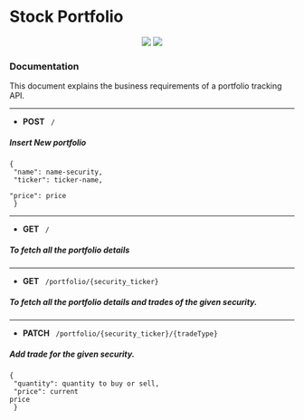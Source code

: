 # Stock Portfolio


<p align="center">
<img src="https://img.shields.io/badge/made by-udbhavpushkar-green">
<img src="https://img.shields.io/badge/PRs-welcome-yellow">
</p>


### Documentation


This document explains the business requirements of a portfolio tracking API.
***

- <p><strong>POST</strong> <code> / </code> </p>
##### Insert New portfolio
<code>{<br> "name": name-security,<br>
    "ticker": ticker-name,<br>
    "price": price<br>
}</code>

***
- <p><strong>GET</strong> <code> / </code> </p>
##### To fetch all the portfolio details

***
- <p><strong>GET</strong> <code> /portfolio/{security_ticker} </code> </p>
##### To fetch all the portfolio details and trades of the given security.

***
- <p><strong>PATCH</strong> <code> /portfolio/{security_ticker}/{tradeType} </code> </p>
##### Add trade for the given security.
<code>{<br> "quantity": quantity to buy or sell,<br>
    "price": current price<br>
}</code>